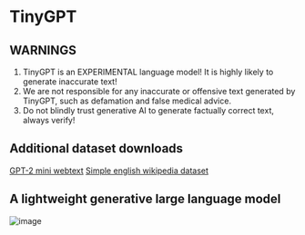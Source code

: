 # TinyGPT

## WARNINGS
1. TinyGPT is an EXPERIMENTAL language model! It is highly likely to generate inaccurate text!
2. We are not responsible for any inaccurate or offensive text generated by TinyGPT, such as defamation and false medical advice.
3. Do not blindly trust generative AI to generate factually correct text, always verify!

## Additional dataset downloads
[GPT-2 mini webtext](https://openaipublic.blob.core.windows.net/gpt-2/output-dataset/v1/webtext.train.jsonl)
[Simple english wikipedia dataset](https://www.kaggle.com/datasets/jessielesbian/simple-english-wikipedia-20082022-segment-wiki)

## A lightweight generative large language model
![image](https://github.com/user-attachments/assets/51dc1ae2-8b1f-4701-b1f5-9abea19221a7)



